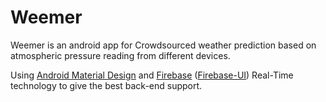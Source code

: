 # Weemer
Weemer is an android app for Crowdsourced weather prediction based on atmospheric pressure reading from different devices.

Using <a href="http://developer.android.com/design/material/index.html/">Android Material Design</a> and <a href="https://www.firebase.com/">Firebase</a> (<a href="https://github.com/firebase/firebaseui-android">Firebase-UI</a>) Real-Time technology to give the best back-end support.

